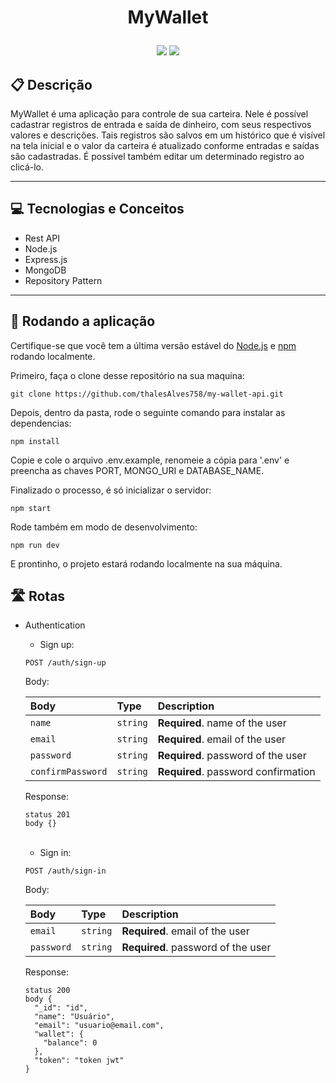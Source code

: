 # <p align="center"> MyWallet </p>

<p align="center">
	<img src="https://img.shields.io/badge/author-Thales Alves-4dae71?style=flat-square" />
	<img src="https://img.shields.io/github/languages/count/thalesAlves758/my-wallet-api?color=4dae71&style=flat-square" />
</p>

## :clipboard: Descrição

MyWallet é uma aplicação para controle de sua carteira. Nele é possível cadastrar registros de entrada e saída de dinheiro, com seus respectivos valores e descrições. Tais registros são salvos em um histórico que é visível na tela inicial e o valor da carteira é atualizado conforme entradas e saídas são cadastradas. É possível também editar um determinado registro ao clicá-lo.

---

## :computer: Tecnologias e Conceitos

- Rest API
- Node.js
- Express.js
- MongoDB
- Repository Pattern

---

## 🏁 Rodando a aplicação

Certifique-se que você tem a última versão estável do [Node.js](https://nodejs.org/en/download/) e [npm](https://www.npmjs.com/) rodando localmente.

Primeiro, faça o clone desse repositório na sua maquina:

```
git clone https://github.com/thalesAlves758/my-wallet-api.git
```

Depois, dentro da pasta, rode o seguinte comando para instalar as dependencias:

```
npm install
```

Copie e cole o arquivo .env.example, renomeie a cópia para '.env' e preencha as chaves PORT, MONGO_URI e DATABASE_NAME.

Finalizado o processo, é só inicializar o servidor:

```
npm start
```

Rode também em modo de desenvolvimento:

```
npm run dev
```

E prontinho, o projeto estará rodando localmente na sua máquina.

## :motorway: Rotas

- Authentication

  - Sign up:
  ```http
  POST /auth/sign-up
  ```

  Body:

  | Body               | Type     | Description                         |
  | :----------------- | :------- | :---------------------------------- |
  | `name`             | `string` | **Required**. name of the user      |
  | `email`            | `string` | **Required**. email of the user     |
  | `password`         | `string` | **Required**. password of the user  |
  | `confirmPassword`  | `string` | **Required**. password confirmation |

  Response:
  ```
  status 201
  body {}
  ```

  <br />

  - Sign in:
  ```http
  POST /auth/sign-in
  ```

  Body:

  | Body               | Type     | Description                         |
  | :----------------- | :------- | :---------------------------------- |
  | `email`            | `string` | **Required**. email of the user     |
  | `password`         | `string` | **Required**. password of the user  |

  Response:
  ```
  status 200
  body {
    "_id": "id",
    "name": "Usuário",
    "email": "usuario@email.com",
    "wallet": {
      "balance": 0
    },
    "token": "token jwt"
  }
  ```